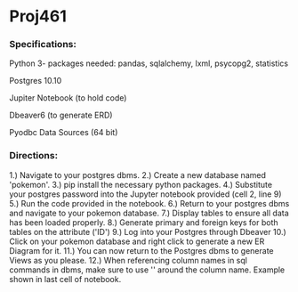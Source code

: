 # Proj461


### Specifications:

Python 3- packages needed: pandas, sqlalchemy, lxml, psycopg2, statistics

Postgres 10.10

Jupiter Notebook (to hold code)

Dbeaver6 (to generate ERD)

Pyodbc Data Sources (64 bit)


### Directions:

1.) Navigate to your postgres dbms.
2.) Create a new database named 'pokemon'.
3.) pip install the necessary python packages.
4.) Substitute your postgres password into the Jupyter notebook provided (cell 2, line 9)
5.) Run the code provided in the notebook.
6.) Return to your postgres dbms and navigate to your pokemon database.
7.) Display tables to ensure all data has been loaded properly.
8.) Generate primary and foreign keys for both tables on the attribute ('ID')
9.) Log into your Postgres through Dbeaver
10.) Click on your pokemon database and right click to generate a new ER Diagram for it. 
11.) You can now return to the Postgres dbms to generate Views as you please.
12.) When referencing column names in sql commands in dbms, make sure to use '' around the column name. Example shown in last cell of 
      notebook.
